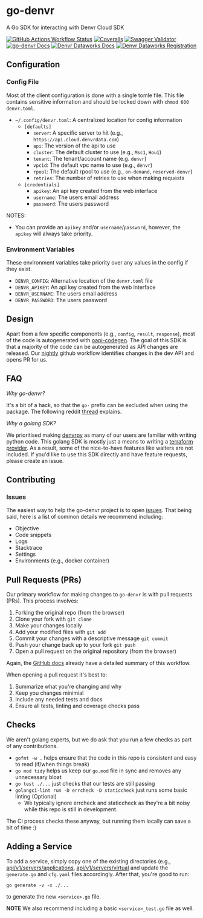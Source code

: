 # go-denvr

A Go SDK for interacting with Denvr Cloud SDK

[![GitHub Actions Workflow Status](https://img.shields.io/github/actions/workflow/status/denvrdata/go-denvr/CI.yml)](https://github.com/denvrdata/go-denvr/actions/workflows/CI.yml)
[![Coveralls](https://img.shields.io/coverallsCoverage/github/denvrdata/go-denvr)](https://coveralls.io/github/denvrdata/go-denvr?branch=main)
[![Swagger Validator](https://img.shields.io/swagger/valid/3.0?specUrl=https%3A%2F%2Fapi.cloud.denvrdata.com%2Fswagger%2Fv1%2Fswagger.json)](https://api.cloud.denvrdata.com/swagger/index.html)
[![go-denvr Docs](https://img.shields.io/badge/pkg.go.dev-docs-%234493c5?style=flat)](https://pkg.go.dev/github.com/denvrdata/go-denvr)
[![Denvr Dataworks Docs](https://img.shields.io/badge/denvr_cloud-docs-%234493c5?style=flat)](https://docs.denvrdata.com/docs)
[![Denvr Dataworks Registration](https://img.shields.io/badge/denvr_cloud-registration-%234493c5?style=flat)](https://console.cloud.denvrdata.com/account/register-tenant)

## Configuration

### Config File

Most of the client configuration is done with a single tomle file.
This file contains sensitive information and should be locked down with `chmod 600 denvr.toml`.

- `~/.config/denvr.toml`: A centralized location for config information
    - `[defaults]`
      - `server`: A specific server to hit (e.g., `https://api.cloud.denvrdata.com`)
      - `api`: The version of the api to use
      - `cluster`: The default cluster to use (e.g., `Msc1`, `Hou1`)
      - `tenant`: The tenant/account name (e.g. `denvr`)
      - `vpcid`: The default vpc name to use (e.g., `denvr`)
      - `rpool`: The default rpool to use (e.g., `on-demand`, `reserved-denvr`)
      - `retries`: The number of retries to use when making requests
    - `[credentials]`
      - `apikey`: An api key created from the web interface
      - `username`: The users email address
      - `password`: The users password

NOTES:
- You can provide an `apikey` and/or `username`/`password`, however, the `apikey` will always take priority.

### Environment Variables

These environment variables take priority over any values in the config if they exist.

- `DENVR_CONFIG`: Alternative location of the `denvr.toml` file
- `DENVR_APIKEY`: An api key created from the web interface
- `DENVR_USERNAME`: The users email address
- `DENVR_PASSWORD`: The users password


## Design

Apart from a few specific components (e.g., `config`, `result`, `response`), most of the code is autogenerated with [oapi-codegen](github.com/oapi-codegen/oapi-codegen).
The goal of this SDK is that a majority of the code can be autogenerated as API changes are released.
Our [nightly](https://github.com/denvrdata/go-denvr/blob/main/.github/workflows/nightly.yml) github workflow identifies changes in the dev API and opens PR for us.

## FAQ

*Why go-denvr?*

It's a bit of a hack, so that the `go-` prefix can be excluded when using the package.
The following reddit [thread](https://www.reddit.com/r/golang/comments/r3as15/how_should_i_name_my_package_repository_when/) explains.

*Why a golang SDK?*

We prioritised making [denvrpy](https://github.com/denvrdata/denvrpy) as many of our users are familiar with writing python code.
This golang SDK is mostly just a means to writing a [terraform provider](https://github.com/denvrdata/terraform-provider-denvr).
As a result, some of the nice-to-have features like waiters are not included.
If you'd like to use this SDK directly and have feature requests, please create an issue.

## Contributing

### Issues

The easiest way to help the go-denvr project is to open [issues](https://github.com/denvrdata/go-denvr/issues/new/choose).
That being said, here is a list of common details we recommend including:

- Objective
- Code snippets
- Logs
- Stacktrace
- Settings
- Environments (e.g., docker container)

## Pull Requests (PRs)

Our primary workflow for making changes to `go-denvr` is with pull requests (PRs).
This process involves:

1. Forking the original repo (from the browser)
2. Clone your fork with `git clone`
3. Make your changes locally
4. Add your modified files with `git add`
5. Commit your changes with a descriptive message `git commit`
6. Push your change back up to your fork `git push`
7. Open a pull request on the original repository (from the browser)

Again, the [GitHub docs](https://docs.github.com/en/pull-requests/collaborating-with-pull-requests/proposing-changes-to-your-work-with-pull-requests/creating-a-pull-request-from-a-fork) already have a detailed summary of this workflow.

When opening a pull request it's best to:

1. Summarize what you're changing and why
2. Keep you changes minimial
2. Include any needed tests and docs
3. Ensure all tests, linting and coverage checks pass

## Checks

We aren't golang experts, but we do ask that you run a few checks as part of any contributions.

- `gofmt -w .` helps ensure that the code in this repo is consistent and easy to read (if/when things break)
- `go mod tidy` helps us keep our `go.mod` file in sync and removes any unnecessary bloat
- `go test ./...` just checks that our tests are still passing
- `golangci-lint run -D errcheck -D staticcheck` just runs some basic linting (Optional)
  - We typically ignore errcheck and staticcheck as they're a bit noisy while this repo is still in development.

The CI process checks these anyway, but running them locally can save a bit of time :)

## Adding a Service

To add a service, simply copy one of the existing directories (e.g., [api/v1/servers/applications](https://github.com/denvrdata/go-denvr/tree/main/api/v1/servers/applications), [api/v1/servers/virtual](https://github.com/denvrdata/go-denvr/tree/main/api/v1/servers/virtual) and update the `generate.go` and `cfg.yaml` files accordingly.
After that, you're good to run:
```
go generate -v -x ./...
```
to generate the new `<service>.go` file.

**NOTE** We also recommend including a basic `<service>_test.go` file as well.
